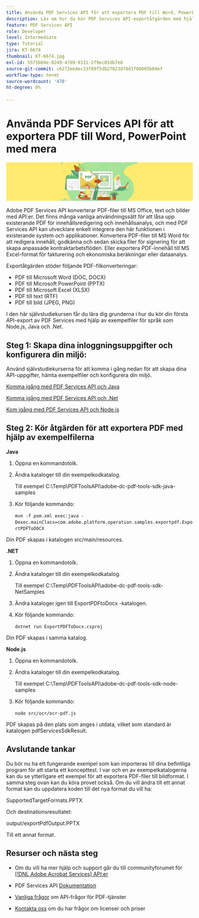 ```yaml
---
title: Använda PDF Services API för att exportera PDF till Word, PowerPoint med mera
description: Läs om hur du kör PDF Services API-exportåtgärden med hjälp av exempelfiler för språken Node.js, Java och .Net
feature: PDF Services API
role: Developer
level: Intermediate
type: Tutorial
jira: KT-6674
thumbnail: KT-6674.jpg
exl-id: 55f5b04e-0249-47d9-9131-2f9ec01db7e8
source-git-commit: c6272ee4ec33f89f5db27023d78d1f08005b04ef
workflow-type: tm+mt
source-wordcount: '478'
ht-degree: 0%

---
```


# Använda PDF Services API för att exportera PDF till Word, PowerPoint med mera

![Skapa PDF-hjälpbild](assets/ExportPDF_hero.jpg)

Adobe PDF Services API konverterar PDF-filer till MS Office, text och bilder med API:er. Det finns många vanliga användningssätt för att låsa upp existerande PDF för innehållsredigering och innehållsanalys, och med PDF Services API kan utvecklare enkelt integrera den här funktionen i existerande system och applikationer. Konvertera PDF-filer till MS Word för att redigera innehåll, godkänna och sedan skicka filer för signering för att skapa anpassade kontraktarbetsflöden. Eller exportera PDF-innehåll till MS Excel-format för fakturering och ekonomiska beräkningar eller dataanalys.

Exportåtgärden stöder följande PDF-filkonverteringar:

* PDF till Microsoft Word (DOC, DOCX)
* PDF till Microsoft PowerPoint (PPTX)
* PDF till Microsoft Excel (XLSX)
* PDF till text (RTF)
* PDF till bild (JPEG, PNG)

I den här självstudiekursen får du lära dig grunderna i hur du kör din första API-export av PDF Services med hjälp av exempelfiler för språk som Node.js, Java och .Net.

## Steg 1: Skapa dina inloggningsuppgifter och konfigurera din miljö:

Använd självstudiekurserna för att komma i gång nedan för att skapa dina API-uppgifter, hämta exempelfiler och konfigurera din miljö.

[Komma igång med PDF Services API och Java](gettingstartedjava.md)

[Komma igång med PDF Services API och .Net](gettingstartednet.md)

[Kom igång med PDF Services API och Node.js](createpdffromhtml.md)

## Steg 2: Kör åtgärden för att exportera PDF med hjälp av exempelfilerna

**Java**

1. Öppna en kommandotolk.

1. Ändra kataloger till din exempelkodkatalog.

   Till exempel C:\Temp\PDFToolsAPI\adobe-dc-pdf-tools-sdk-java-samples

1. Kör följande kommando:

   `mvn -f pom.xml exec:java -Dexec.mainClass=com.adobe.platform.operation.samples.exportpdf.ExportPDFToDOCX`

Din PDF skapas i katalogen src/main/resources.

**.NET**

1. Öppna en kommandotolk.

1. Ändra kataloger till din exempelkodkatalog.

   Till exempel C:\Temp\PDFToolsAPI\adobe-dc-pdf-tools-sdk-NetSamples

1. Ändra kataloger igen till ExportPDFtoDocx -katalogen.

1. Kör följande kommando:

   `dotnet run ExportPDFToDocx.csproj`

Din PDF skapas i samma katalog.

**Node.js**

1. Öppna en kommandotolk.

1. Ändra kataloger till din exempelkodkatalog.

   Till exempel C:\Temp\PDFToolsAPI\adobe-dc-pdf-tools-sdk-node-samples

1. Kör följande kommando:

   `node src/ocr/ocr-pdf.js`

PDF skapas på den plats som anges i utdata, vilket som standard är katalogen pdfServicesSdkResult.

## Avslutande tankar

Du bör nu ha ett fungerande exempel som kan importeras till dina befintliga program för att starta ett koncepttest. I var och en av exempelkatalogerna kan du se ytterligare ett exempel för att exportera PDF-filer till bildformat. I samma steg ovan kan du köra provet också. Om du vill ändra till ett annat format kan du uppdatera koden till det nya format du vill ha:

SupportedTargetFormats.PPTX

Och destinationsresultatet:

output/exportPdfOutput.PPTX

Till ett annat format.

## Resurser och nästa steg

* Om du vill ha mer hjälp och support går du till communityforumet för [[!DNL Adobe Acrobat Services] API:er](https://community.adobe.com/t5/document-cloud-sdk/bd-p/Document-Cloud-SDK?page=1&amp;sort=latest_replies&amp;filter=all)

* PDF Services API [Dokumentation](https://www.adobe.com/go/pdftoolsapi_doc)

* [Vanliga frågor](https://community.adobe.com/t5/contentarchivals/contentarchivedpage/message-uid/10726197) om API-frågor för PDF-tjänster

* [Kontakta oss](https://www.adobe.com/go/pdftoolsapi_requestform) om du har frågor om licenser och priser
